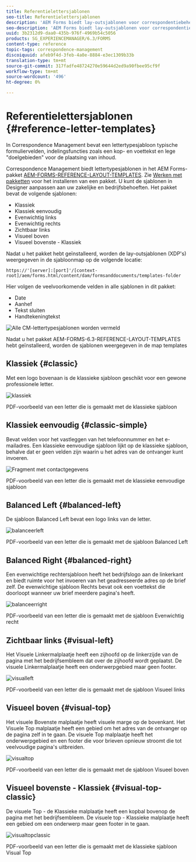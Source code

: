 ```yaml
---
title: Referentielettersjablonen
seo-title: Referentielettersjablonen
description: 'AEM Forms biedt lay-outsjablonen voor correspondentiebeheer die u kunt gebruiken om snel letters te maken. '
seo-description: 'AEM Forms biedt lay-outsjablonen voor correspondentiebeheer die u kunt gebruiken om snel letters te maken. '
uuid: 3b2312d9-daa0-435b-976f-4969b54c5056
products: SG_EXPERIENCEMANAGER/6.3/FORMS
content-type: reference
topic-tags: correspondence-management
discoiquuid: afeb9f4d-3feb-4a0e-8884-e3ec1309b33b
translation-type: tm+mt
source-git-commit: 317fadfe48724270e59644d2ed9a90fbee95cf9f
workflow-type: tm+mt
source-wordcount: '496'
ht-degree: 0%

---
```



# Referentielettersjablonen {#reference-letter-templates}

In Correspondence Management bevat een lettertypesjabloon typische formuliervelden, indelingsfuncties zoals een kop- en voettekst en lege &quot;doelgebieden&quot; voor de plaatsing van inhoud.

Correspondence Management biedt lettertypesjablonen in het AEM Forms-pakket [AEM-FORMS-REFERENCE-LAYOUT-TEMPLATES](https://www.adobeaemcloud.com/content/marketplace/marketplaceProxy.html?packagePath=/content/companies/public/adobe/packages/cq630/fd/AEM-FORMS-6.3-REFERENCE-LAYOUT-TEMPLATES). Zie [Werken met pakketten](/help/sites-administering/package-manager.md) voor het installeren van een pakket. U kunt de sjablonen in Designer aanpassen aan uw zakelijke en bedrijfsbehoeften. Het pakket bevat de volgende sjablonen:

* Klassiek
* Klassiek eenvoudig
* Evenwichtig links
* Evenwichtig rechts
* Zichtbaar links
* Visueel boven
* Visueel bovenste - Klassiek

Nadat u het pakket hebt geïnstalleerd, worden de lay-outsjablonen (XDP&#39;s) weergegeven in de sjabloonmap op de volgende locatie:

`https://'[server]:[port]'/[context-root]/aem/forms.html/content/dam/formsanddocuments/templates-folder`

Hier volgen de veelvoorkomende velden in alle sjablonen in dit pakket:

* Date
* Aanhef
* Tekst sluiten
* Handtekeningtekst

![Alle CM-lettertypesjablonen worden vermeld](assets/templatescorrespondence.png)

Nadat u het pakket AEM-FORMS-6.3-REFERENCE-LAYOUT-TEMPLATES hebt geïnstalleerd, worden de sjablonen weergegeven in de map templates

## Klassiek {#classic}

Met een logo bovenaan is de klassieke sjabloon geschikt voor een gewone professionele letter.

![klassiek](assets/classic.png)

PDF-voorbeeld van een letter die is gemaakt met de klassieke sjabloon

## Klassiek eenvoudig {#classic-simple}

Bevat velden voor het vastleggen van het telefoonnummer en het e-mailadres. Een klassieke eenvoudige sjabloon lijkt op de klassieke sjabloon, behalve dat er geen velden zijn waarin u het adres van de ontvanger kunt invoeren.

![Fragment met contactgegevens](assets/classicsimple.png)

PDF-voorbeeld van een letter die is gemaakt met de klassieke eenvoudige sjabloon

## Balanced Left {#balanced-left}

De sjabloon Balanced Left bevat een logo links van de letter.

![balanceerleft](assets/balancedleft.png)

PDF-voorbeeld van een letter die is gemaakt met de sjabloon Balanced Left

## Balanced Right {#balanced-right}

Een evenwichtige rechtersjabloon heeft het bedrijfslogo aan de linkerkant en biedt ruimte voor het invoeren van het geadresseerde adres op de brief zelf. De evenwichtige sjabloon Rechts bevat ook een voettekst die doorloopt wanneer uw brief meerdere pagina&#39;s heeft.

![balanceerright](assets/balancedright.png)

PDF-voorbeeld van een letter die is gemaakt met de sjabloon Evenwichtig recht

## Zichtbaar links {#visual-left}

Het Visuele Linkermalplaatje heeft een zijhoofd op de linkerzijde van de pagina met het bedrijfsembleem dat over de zijhoofd wordt geplaatst. De visuele Linkermalplaatje heeft een onderwerpgebied maar geen footer.

![visualleft](assets/visualleft.png)

PDF-voorbeeld van een letter die is gemaakt met de sjabloon Visueel links

## Visueel boven {#visual-top}

Het visuele Bovenste malplaatje heeft visuele marge op de bovenkant. Het Visuele Top malplaatje heeft een gebied om het adres van de ontvanger op de pagina zelf in te gaan. De visuele Top malplaatje heeft het onderwerpgebied en een footer die voor brieven opnieuw stroomt die tot veelvoudige pagina&#39;s uitbreiden.

![visualtop](assets/visualtop.png)

PDF-voorbeeld van een letter die is gemaakt met de sjabloon Visueel boven

## Visueel bovenste - Klassiek {#visual-top-classic}

De visuele Top - de Klassieke malplaatje heeft een kopbal bovenop de pagina met het bedrijfsembleem. De visuele top - Klassieke malplaatje heeft een gebied om een onderwerp maar geen footer in te gaan.

![visualtopclassic](assets/visualtopclassic.png)

PDF-voorbeeld van een letter die is gemaakt met de klassieke sjabloon Visual Top

